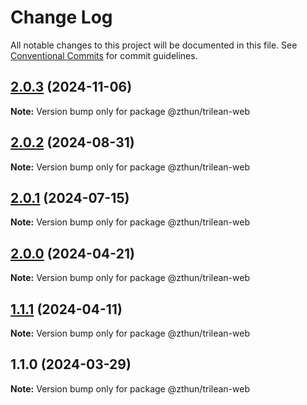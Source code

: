 # Change Log

All notable changes to this project will be documented in this file.
See [Conventional Commits](https://conventionalcommits.org) for commit guidelines.

## [2.0.3](https://github.com/zthun/trilean/compare/v2.0.2...v2.0.3) (2024-11-06)

**Note:** Version bump only for package @zthun/trilean-web





## [2.0.2](https://github.com/zthun/trilean/compare/v2.0.1...v2.0.2) (2024-08-31)

**Note:** Version bump only for package @zthun/trilean-web





## [2.0.1](https://github.com/zthun/trilean/compare/v2.0.0...v2.0.1) (2024-07-15)

**Note:** Version bump only for package @zthun/trilean-web





## [2.0.0](https://github.com/zthun/trilean/compare/v1.1.1...v2.0.0) (2024-04-21)

**Note:** Version bump only for package @zthun/trilean-web





## [1.1.1](https://github.com/zthun/trilean/compare/v1.1.0...v1.1.1) (2024-04-11)

**Note:** Version bump only for package @zthun/trilean-web





## 1.1.0 (2024-03-29)

**Note:** Version bump only for package @zthun/trilean-web
